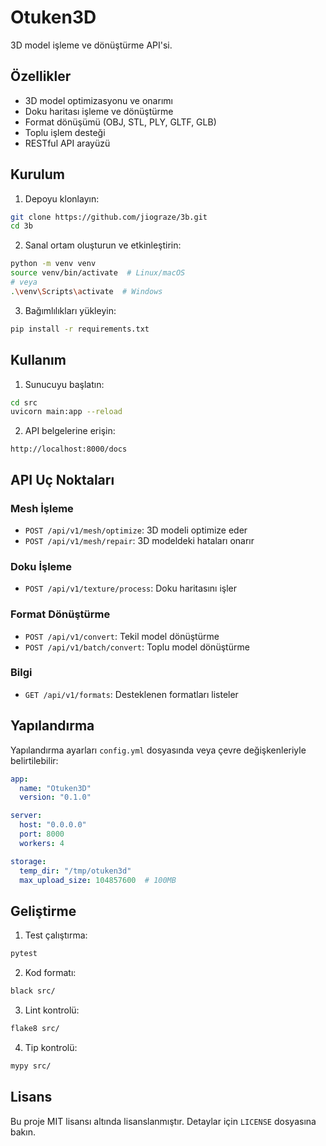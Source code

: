 # Otuken3D

3D model işleme ve dönüştürme API'si.

## Özellikler

- 3D model optimizasyonu ve onarımı
- Doku haritası işleme ve dönüştürme
- Format dönüşümü (OBJ, STL, PLY, GLTF, GLB)
- Toplu işlem desteği
- RESTful API arayüzü

## Kurulum

1. Depoyu klonlayın:
```bash
git clone https://github.com/jiograze/3b.git
cd 3b
```

2. Sanal ortam oluşturun ve etkinleştirin:
```bash
python -m venv venv
source venv/bin/activate  # Linux/macOS
# veya
.\venv\Scripts\activate  # Windows
```

3. Bağımlılıkları yükleyin:
```bash
pip install -r requirements.txt
```

## Kullanım

1. Sunucuyu başlatın:
```bash
cd src
uvicorn main:app --reload
```

2. API belgelerine erişin:
```
http://localhost:8000/docs
```

## API Uç Noktaları

### Mesh İşleme

- `POST /api/v1/mesh/optimize`: 3D modeli optimize eder
- `POST /api/v1/mesh/repair`: 3D modeldeki hataları onarır

### Doku İşleme

- `POST /api/v1/texture/process`: Doku haritasını işler

### Format Dönüştürme

- `POST /api/v1/convert`: Tekil model dönüştürme
- `POST /api/v1/batch/convert`: Toplu model dönüştürme

### Bilgi

- `GET /api/v1/formats`: Desteklenen formatları listeler

## Yapılandırma

Yapılandırma ayarları `config.yml` dosyasında veya çevre değişkenleriyle belirtilebilir:

```yaml
app:
  name: "Otuken3D"
  version: "0.1.0"

server:
  host: "0.0.0.0"
  port: 8000
  workers: 4

storage:
  temp_dir: "/tmp/otuken3d"
  max_upload_size: 104857600  # 100MB
```

## Geliştirme

1. Test çalıştırma:
```bash
pytest
```

2. Kod formatı:
```bash
black src/
```

3. Lint kontrolü:
```bash
flake8 src/
```

4. Tip kontrolü:
```bash
mypy src/
```

## Lisans

Bu proje MIT lisansı altında lisanslanmıştır. Detaylar için `LICENSE` dosyasına bakın.
